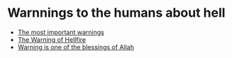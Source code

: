 # Warnnings to the humans about hell
- [The most important warnings](https://quran.com/74/26-36)
- [The Warning of Hellfire](https://quran.com/92/14)
- [Warning is one of the blessings of Allah](https://quran.com/55/43-45)
